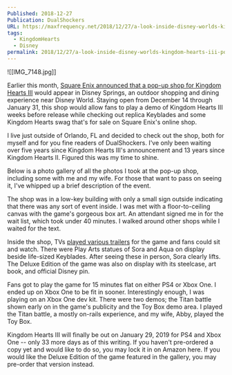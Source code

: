 ```yaml
---
Published: 2018-12-27
Publication: DualShockers
URL: https://maxfrequency.net/2018/12/27/a-look-inside-disney-worlds-kingdom-hearts-iii-pop-up/
tags:
  - KingdomHearts
  - Disney
permalink: 2018/12/27/a-look-inside-disney-worlds-kingdom-hearts-iii-pop-up/
---
```

![[IMG_7148.jpg]]

Earlier this month, [Square Enix announced that a pop-up shop for Kingdom Hearts III](https://www.dualshockers.com/kingdom-hearts-iii-disney-world/) would appear in Disney Springs, an outdoor shopping and dining experience near Disney World. Staying open from December 14 through January 31, this shop would allow fans to play a demo of Kingdom Hearts III weeks before release while checking out replica Keyblades and some Kingdom Hearts swag that's for sale on Square Enix's online shop.

I live just outside of Orlando, FL and decided to check out the shop, both for myself and for you fine readers of DualShockers. I've only been waiting over five years since Kingdom Hearts III's announcement and 13 years since Kingdom Hearts II. Figured this was my time to shine.

Below is a photo gallery of all the photos I took at the pop-up shop, including some with me and my wife. For those that want to pass on seeing it, I've whipped up a brief description of the event.

The shop was in a low-key building with only a small sign outside indicating that there was any sort of event inside. I was met with a floor-to-ceiling canvas with the game's gorgeous box art. An attendant signed me in for the wait list, which took under 40 minutes. I walked around other shops while I waited for the text.

Inside the shop, TVs [played various trailers](https://www.dualshockers.com/kingdom-hearts-3-final-battle-trailer/) for the game and fans could sit and watch. There were Play Arts statues of Sora and Aqua on display beside life-sized Keyblades. After seeing these in person, Sora clearly lifts. The Deluxe Edition of the game was also on display with its steelcase, art book, and official Disney pin.

Fans got to play the game for 15 minutes flat on either PS4 or Xbox One. I ended up on Xbox One to be fit in sooner. Interestingly enough, I was playing on an Xbox One dev kit. There were two demos; the Titan battle shown early on in the game's publicity and the Toy Box demo area. I played the Titan battle, a mostly on-rails experience, and my wife, Abby, played the Toy Box.

Kingdom Hearts III will finally be out on January 29, 2019 for PS4 and Xbox One -- only 33 more days as of this writing. If you haven't pre-ordered a copy yet and would like to do so, you may lock it in on Amazon here. If you would like the Deluxe Edition of the game featured in the gallery, you may pre-order that version instead.